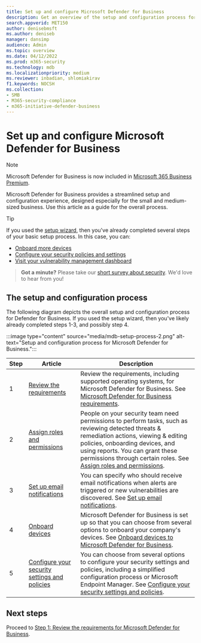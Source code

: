 ```yaml
---
title: Set up and configure Microsoft Defender for Business
description: Get an overview of the setup and configuration process for Microsoft Defender for Business
search.appverid: MET150
author: denisebmsft
ms.author: deniseb
manager: dansimp 
audience: Admin
ms.topic: overview
ms.date: 04/12/2022
ms.prod: m365-security
ms.technology: mdb
ms.localizationpriority: medium
ms.reviewer: inbadian, shlomiakirav
f1.keywords: NOCSH 
ms.collection: 
- SMB
- M365-security-compliance
- m365-initiative-defender-business
---
```


# Set up and configure Microsoft Defender for Business

> [!NOTE]
> Microsoft Defender for Business is now included in [Microsoft 365 Business Premium](../../business-premium/index.md). 

Microsoft Defender for Business provides a streamlined setup and configuration experience, designed especially for the small and medium-sized business. Use this article as a guide for the overall process.

> [!TIP]
> If you used the [setup wizard](mdb-use-wizard.md), then you've already completed several steps of your basic setup process. In this case, you can:
> - [Onboard more devices](mdb-onboard-devices.md)
> - [Configure your security policies and settings](mdb-configure-security-settings.md)
> - [Visit your vulnerability management dashboard](mdb-view-tvm-dashboard.md)

>
> **Got a minute?**
> Please take our <a href="https://microsoft.qualtrics.com/jfe/form/SV_0JPjTPHGEWTQr4y" target="_blank">short survey about security</a>. We'd love to hear from you!
>

## The setup and configuration process

The following diagram depicts the overall setup and configuration process for Defender for Business. If you used the setup wizard, then you've likely already completed steps 1-3, and possibly step 4. 

:::image type="content" source="media/mdb-setup-process-2.png" alt-text="Setup and configuration process for Microsoft Defender for Business.":::

| Step  | Article | Description  |
|---------|---------|--------|
| 1 | [Review the requirements](mdb-requirements.md) | Review the requirements, including supported operating systems, for Microsoft Defender for Business. See [Microsoft Defender for Business requirements](mdb-requirements.md). |
| 2 | [Assign roles and permissions](mdb-roles-permissions.md)     | People on your security team need permissions to perform tasks, such as reviewing detected threats & remediation actions, viewing & editing policies, onboarding devices, and using reports. You can grant these permissions through certain roles. See [Assign roles and permissions](mdb-roles-permissions.md).        |
| 3 | [Set up email notifications](mdb-email-notifications.md) | You can specify who should receive email notifications when alerts are triggered or new vulnerabilities are discovered. See [Set up email notifications](mdb-email-notifications.md).| 
| 4 | [Onboard devices](mdb-onboard-devices.md)     | Microsoft Defender for Business is set up so that you can choose from several options to onboard your company's devices. See [Onboard devices to Microsoft Defender for Business](mdb-onboard-devices.md).         |
| 5 | [Configure your security settings and policies](mdb-configure-security-settings.md) | You can choose from several options to configure your security settings and policies, including a simplified configuration process or Microsoft Endpoint Manager. See [Configure your security settings and policies](mdb-configure-security-settings.md). |

## Next steps

Proceed to [Step 1: Review the requirements for Microsoft Defender for Business](mdb-requirements.md).

